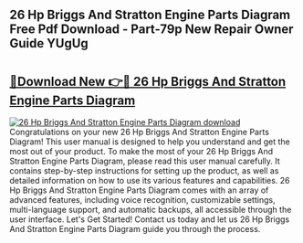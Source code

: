 ## 26 Hp Briggs And Stratton Engine Parts Diagram Free Pdf Download - Part-79p New Repair Owner Guide YUgUg

# <h2><a href="http://dfo6jo.blite.top/?on=26+Hp+Briggs+And+Stratton+Engine+Parts+Diagram">🔗Download New 👉🔴 26 Hp Briggs And Stratton Engine Parts Diagram</a></h2>

[![26 Hp Briggs And Stratton Engine Parts Diagram download](https://i.imgur.com/lujVjoI.png)](http://dfo6jo.blite.top/?on=26+Hp+Briggs+And+Stratton+Engine+Parts+Diagram)
Congratulations on your new 26 Hp Briggs And Stratton Engine Parts Diagram! This user manual is designed to help you understand and get the most out of your product. To make the most of your 26 Hp Briggs And Stratton Engine Parts Diagram, please read this user manual carefully. It contains step-by-step instructions for setting up the product, as well as detailed information on how to use its various features and capabilities. 26 Hp Briggs And Stratton Engine Parts Diagram comes with an array of advanced features, including voice recognition, customizable settings, multi-language support, and automatic backups, all accessible through the user interface. Let's Get Started! Contact us today and let us 26 Hp Briggs And Stratton Engine Parts Diagram guide you through the process.
